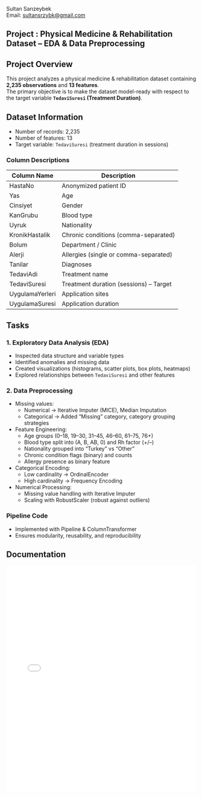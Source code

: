 Sultan Sarızeybek  
Email: sultansrzybk@gmail.com

## Project : Physical Medicine & Rehabilitation Dataset – EDA & Data Preprocessing  

## Project Overview
This project analyzes a physical medicine & rehabilitation dataset containing **2,235 observations** and **13 features**.  
The primary objective is to make the dataset model-ready with respect to the target variable **`TedaviSuresi` (Treatment Duration)**.  

## Dataset Information
- Number of records: 2,235  
- Number of features: 13  
- Target variable: `TedaviSuresi` (treatment duration in sessions)  

### Column Descriptions
| Column Name        | Description                                  |
|--------------------|----------------------------------------------|
| HastaNo            | Anonymized patient ID                        |
| Yas                | Age                                          |
| Cinsiyet           | Gender                                       |
| KanGrubu           | Blood type                                   |
| Uyruk              | Nationality                                  |
| KronikHastalik     | Chronic conditions (comma-separated)         |
| Bolum              | Department / Clinic                          |
| Alerji             | Allergies (single or comma-separated)        |
| Tanilar            | Diagnoses                                    |
| TedaviAdi          | Treatment name                               |
| TedaviSuresi       | Treatment duration (sessions) – Target       |
| UygulamaYerleri    | Application sites                            |
| UygulamaSuresi     | Application duration                         |

## Tasks

### 1. Exploratory Data Analysis (EDA)
- Inspected data structure and variable types  
- Identified anomalies and missing data  
- Created visualizations (histograms, scatter plots, box plots, heatmaps)  
- Explored relationships between `TedaviSuresi` and other features  

### 2. Data Preprocessing
- Missing values:  
  - Numerical → Iterative Imputer (MICE), Median Imputation  
  - Categorical → Added “Missing” category, category grouping strategies  
- Feature Engineering:  
  - Age groups (0–18, 19–30, 31–45, 46–60, 61–75, 76+)  
  - Blood type split into (A, B, AB, 0) and Rh factor (+/–)  
  - Nationality grouped into “Turkey” vs “Other”  
  - Chronic condition flags (binary) and counts  
  - Allergy presence as binary feature  
- Categorical Encoding:  
  - Low cardinality → OrdinalEncoder  
  - High cardinality → Frequency Encoding  
- Numerical Processing:  
  - Missing value handling with Iterative Imputer  
  - Scaling with RobustScaler (robust against outliers)  

###  Pipeline Code
- Implemented with Pipeline & ColumnTransformer  
- Ensures modularity, reusability, and reproducibility
## Documentation

<embed src="case_study_report.pdf" width="100%" height="600px" type="application/pdf">


